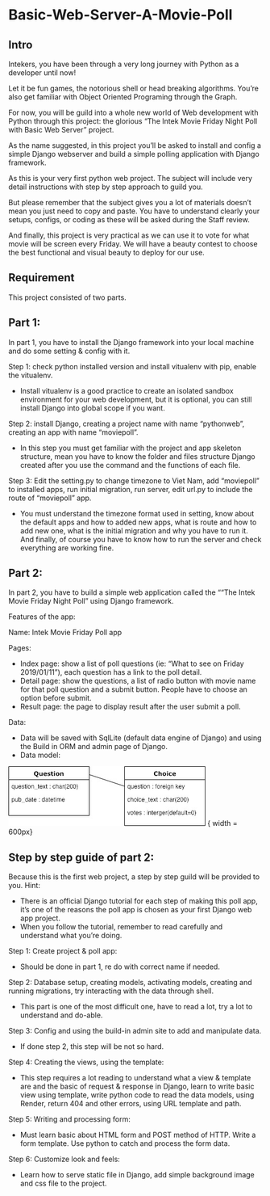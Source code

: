 # Basic-Web-Server-A-Movie-Poll

## Intro
Intekers, you have been through a very long journey with Python as a developer until now!

Let it be fun games, the notorious shell or head breaking algorithms. You’re also get familiar with Object Oriented Programing through the Graph.

For now, you will be guild into a whole new world of Web development with Python through this project: the glorious “The Intek Movie Friday Night Poll with Basic Web Server” project.

As the name suggested, in this project you’ll be asked to install and config a simple Django webserver and build a simple polling application with Django framework.

As this is your very first python web project. The subject will include very detail instructions with step by step approach to guild you.

But please remember that the subject gives you a lot of materials doesn’t mean you just need to copy and paste. You have to understand clearly your setups, configs, or coding as these will be asked during the Staff review.

And finally, this project is very practical as we can use it to vote for what movie will be screen every Friday. We will have a beauty contest to choose the best functional and visual beauty to deploy for our use.

## Requirement
This project consisted of two parts.


## Part 1:
In part 1, you have to install the Django framework into your local machine and do some setting & config with it.

Step 1: check python installed version and install vitualenv with pip, enable the vitualenv.

  - Install vitualenv is a good practice to create an isolated sandbox environment for your web development, but it is optional, you can still install Django into global scope if you want.

Step 2: install Django, creating a project name with name “pythonweb”, creating an app with name “moviepoll”.

  - In this step you must get familiar with the project and app skeleton structure, mean you have to know the folder and files structure Django created after you use the command and the functions of each file.

Step 3: Edit the setting.py to change timezone to Viet Nam, add “moviepoll” to installed apps, run initial migration, run server, edit url.py to include the route of “moviepoll” app.

  - You must understand the timezone format used in setting, know about the default apps and how to added new apps, what is route and how to add new one, what is the initial migration and why you have to run it. And finally, of course you have to know how to run the server and check everything are working fine.


## Part 2:
In part 2, you have to build a simple web application called the ““The Intek Movie Friday Night Poll” using Django framework.

Features of the app:

Name: Intek Movie Friday Poll app

Pages:

  - Index page: show a list of poll questions (ie: “What to see on Friday 2019/01/11”), each question has a link to the poll detail.
  - Detail page: show the questions, a list of radio button with movie name for that poll question and a submit button. People have to choose an option before submit.
  - Result page: the page to display result after the user submit a poll.

Data:

  - Data will be saved with SqlLite (default data engine of Django) and using the Build in ORM and admin page of Django.
  - Data model:

  ![](resource/poll_app_data_model.jpg) { width = 600px}

## Step by step guide of part 2:
Because this is the first web project, a step by step guild will be provided to you. Hint:

  - There is an official Django tutorial for each step of making this poll app, it’s one of the reasons the poll app is chosen as your first Django web app project.
  - When you follow the tutorial, remember to read carefully and understand what you’re doing.

Step 1: Create project & poll app:

  - Should be done in part 1, re do with correct name if needed.

Step 2: Database setup, creating models, activating models, creating and running migrations, try interacting with the data through shell.

  - This part is one of the most difficult one, have to read a lot, try a lot to understand and do-able.

Step 3: Config and using the build-in admin site to add and manipulate data.

  - If done step 2, this step will be not so hard.

Step 4: Creating the views, using the template:

  - This step requires a lot reading to understand what a view & template are and the basic of request & response in Django, learn to write basic view using template, write python code to read the data models, using Render, return 404 and other errors, using URL template and path.

Step 5: Writing and processing form:

  - Must learn basic about HTML form and POST method of HTTP. Write a form template. Use python to catch and process the form data.

Step 6: Customize look and feels:

- Learn how to serve static file in Django, add simple background image and css file to the project.
